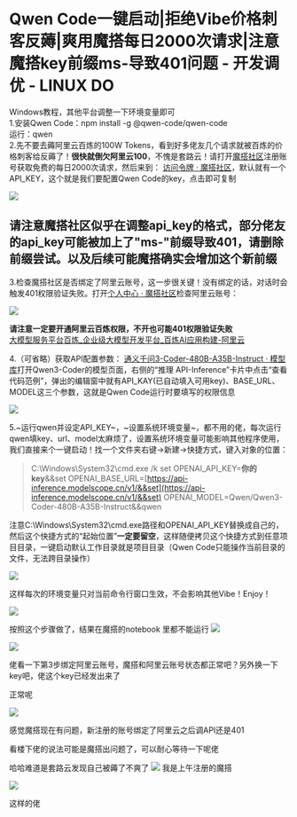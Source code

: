 # Qwen Code一键启动|拒绝Vibe价格刺客反薅|爽用魔搭每日2000次请求|注意魔搭key前缀ms-导致401问题 - 开发调优 - LINUX DO
Windows教程，其他平台调整一下环境变量即可  
1.安装Qwen Code：npm install -g @qwen-code/qwen-code  
运行：qwen  
2.先不要去薅阿里云百炼的100W Tokens，看到好多佬友几个请求就被百炼的价格刺客给反薅了！**很快就倒欠阿里云100**，不愧是套路云！请打开[魔搭社区](https://modelscope.cn/)注册账号获取免费的每日2000次请求，然后来到： [访问令牌 · 魔搭社区](https://modelscope.cn/my/myaccesstoken)，默认就有一个API\_KEY，这个就是我们要配置Qwen Code的key，点击即可复制  

[![](https://linux.do/uploads/default/original/4X/3/1/4/3149c48253c06d96de491897cb6d927c6ca84fbd.png)
](https://linux.do/uploads/default/original/4X/3/1/4/3149c48253c06d96de491897cb6d927c6ca84fbd.png "image")

[](#p-7426857-api_keyapi_keyms-401-1)请注意魔搭社区似乎在调整api\_key的格式，部分佬友的api\_key可能被加上了"ms-"前缀导致401，请删除前缀尝试。以及后续可能魔搭确实会增加这个新前缀
-----------------------------------------------------------------------------------------------------------------------

3.检查魔搭社区是否绑定了阿里云账号，这一步很关键！没有绑定的话，对话时会触发401权限验证失败。打开[个人中心 · 魔搭社区](https://modelscope.cn/my/accountsettings)检查阿里云账号：  

[![](https://linux.do/uploads/default/optimized/4X/d/a/6/da6b11a0820ae745450dab19bbd885b06ecb1056_2_433x500.jpeg)
](https://linux.do/uploads/default/original/4X/d/a/6/da6b11a0820ae745450dab19bbd885b06ecb1056.jpeg "image")

**请注意一定要开通阿里云百炼权限，不开也可能401权限验证失败**  
[大模型服务平台百炼\_企业级大模型开发平台\_百炼AI应用构建-阿里云](https://www.aliyun.com/product/bailian)

4.（可省略）获取API配置参数： [通义千问3-Coder-480B-A35B-Instruct · 模型库](https://modelscope.cn/models/Qwen/Qwen3-Coder-480B-A35B-Instruct/summary)打开Qwen3-Coder的模型页面，右侧的“推理 API-Inference”卡片中点击“查看代码范例”，弹出的编辑窗中就有API\_KAY(已自动填入可用key)、BASE\_URL、MODEL这三个参数，这就是Qwen Code运行时要填写的权限信息  

[![](https://linux.do/uploads/default/optimized/4X/4/4/6/446f1f7f85a1028c678710d6f148e2d0e66382ab_2_278x499.jpeg)
](https://linux.do/uploads/default/original/4X/4/4/6/446f1f7f85a1028c678710d6f148e2d0e66382ab.jpeg "image")

5.~运行qwen并设定API\_KEY~，~设置系统环境变量~，都不用的佬，每次运行qwen填key、url、model太麻烦了，设置系统环境变量可能影响其他程序使用，我们直接来个一键启动！找一个文件夹右键->新建->快捷方式，键入对象的位置：

> C:\\Windows\\System32\\cmd.exe /k set OPENAI\_API\_KEY=****你的key****&&set OPENAI\_BASE\_URL=[https://api-inference.modelscope.cn/v1/&&set](https://api-inference.modelscope.cn/v1/&&set) OPENAI\_MODEL=Qwen/Qwen3-Coder-480B-A35B-Instruct&&qwen

注意C:\\Windows\\System32\\cmd.exe路径和OPENAI\_API\_KEY替换成自己的，然后这个快捷方式的“起始位置”**一定要留空**，这样随便拷贝这个快捷方式到任意项目目录，一键启动默认工作目录就是项目目录（Qwen Code只能操作当前目录的文件，无法跨目录操作）  

[![](https://linux.do/uploads/default/original/4X/2/7/3/27399400a8c62e6ffc9aca1b3b33e8aba7a265c0.png)
](https://linux.do/uploads/default/original/4X/2/7/3/27399400a8c62e6ffc9aca1b3b33e8aba7a265c0.png "image")

这样每次的环境变量只对当前命令行窗口生效，不会影响其他Vibe！Enjoy！

[![](https://linux.do/uploads/default/optimized/4X/e/4/4/e44f424bce034050720e35b0f09edfcf046e7c06_2_283x499.jpeg)
](https://linux.do/uploads/default/original/4X/e/4/4/e44f424bce034050720e35b0f09edfcf046e7c06.jpeg "image")

按照这个步骤做了，结果在魔搭的notebook 里都不能运行 ![](https://linux.do/images/emoji/twemoji/rofl.png?v=14)
  

[![](https://linux.do/uploads/default/optimized/4X/8/3/d/83d1b2e9fb855aafa258be1d12bd2d0774a22865_2_690x400.png)
](https://linux.do/uploads/default/original/4X/8/3/d/83d1b2e9fb855aafa258be1d12bd2d0774a22865.png "image")

佬看一下第3步绑定阿里云账号，魔搭和阿里云账号状态都正常吧？另外换一下key吧，佬这个key已经发出来了

正常呢  

[![](https://linux.do/uploads/default/optimized/4X/f/b/f/fbf61ad9698b0e97f22089fea1ec2e224d8280f1_2_475x500.jpeg)
](https://linux.do/uploads/default/original/4X/f/b/f/fbf61ad9698b0e97f22089fea1ec2e224d8280f1.jpeg "image")

感觉魔搭现在有问题，新注册的账号绑定了阿里云之后调API还是401

看楼下佬的说法可能是魔搭出问题了，可以耐心等待一下呢佬

哈哈难道是套路云发现自己被薅了不爽了 ![](https://linux.do/uploads/default/original/3X/2/e/2e09f3a3c7b27eacbabe9e9614b06b88d5b06343.png?v=14)
我是上午注册的魔搭

[![](https://linux.do/uploads/default/optimized/4X/3/c/3/3c3bf4af2f2b4fedf47d61b162778ac744f675cf_2_690x359.png)
](https://linux.do/uploads/default/original/4X/3/c/3/3c3bf4af2f2b4fedf47d61b162778ac744f675cf.png "image")

这样的佬